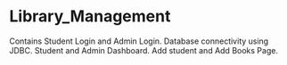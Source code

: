 # Library_Management

 Contains Student Login and Admin Login.
 Database connectivity using JDBC.
 Student and Admin Dashboard.
 Add student and Add Books Page.
 
